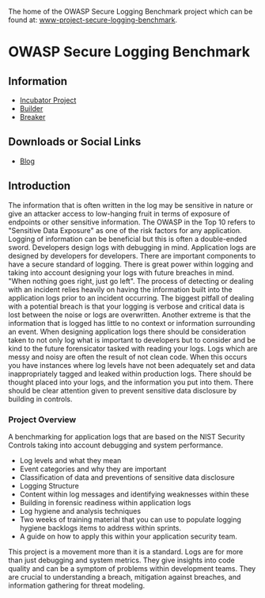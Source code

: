 
The home of the OWASP Secure Logging Benchmark project which can be found
at: [www-project-secure-logging-benchmark](https://owasp.org/www-project-secure-logging-benchmark/).

# OWASP Secure Logging Benchmark

## Information

- [Incubator Project](#)
- [Builder](#)
- [Breaker](#)

## Downloads or Social Links

- [Blog](https://veronica-schmitt.com/category/blog-posts/)

## Introduction

The information that is often written in the log may be sensitive in nature or give an attacker access to low-hanging fruit in terms of exposure of endpoints or other sensitive information. The OWASP in the Top 10 refers to "Sensitive Data Exposure" as one of the risk factors for any application. Logging of information can be beneficial but this is often a double-ended sword. Developers design logs with debugging in mind. Application logs are designed by developers for developers. There are important components to have a secure standard of logging. There is great power within logging and taking into account designing your logs with future breaches in mind. "When nothing goes right, just go left". The process of detecting or dealing with an incident relies heavily on having the information built into the application logs prior to an incident occurring. The biggest pitfall of dealing with a potential breach is that your logging is verbose and critical data is lost between the noise or logs are overwritten. Another extreme is that the information that is logged has little to no context or information surrounding an event. When designing application logs there should be consideration taken to not only log what is important to developers but to consider and be kind to the future forensicator tasked with reading your logs. Logs which are messy and noisy are often the result of not clean code. When this occurs you have instances where log levels have not been adequately set and data inappropriately tagged and leaked within production logs. There should be thought placed into your logs, and the information you put into them. There should be clear attention given to prevent sensitive data disclosure by building in controls.

### Project Overview

A benchmarking for application logs that are based on the NIST Security Controls taking into account debugging and system performance.

-  Log levels and what they mean
-  Event categories and why they are important
-  Classification of data and preventions of sensitive data disclosure
-  Logging Structure
-  Content within log messages and identifying weaknesses within these
-  Building in forensic readiness within application logs
-  Log hygiene and analysis techniques
-  Two weeks of training material that you can use to populate logging hygiene backlogs items to address within sprints.
-  A guide on how to apply this within your application security team.

This project is a movement more than it is a standard. Logs are for more than just debugging and system metrics. They give insights into code quality and can be a symptom of problems within development teams. They are crucial to understanding a breach, mitigation against breaches, and information gathering for threat modeling.
